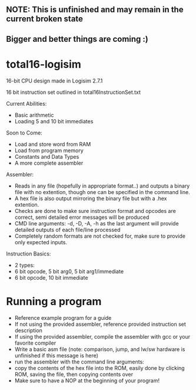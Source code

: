## NOTE: This is unfinished and may remain in the current broken state
## Bigger and better things are coming :)
# total16-logisim
16-bit CPU design made in Logisim 2.7.1

16 bit instruction set outlined in total16InstructionSet.txt

Current Abilities:
  - Basic arithmetic
  - Loading 5 and 10 bit immediates
  
Soon to Come:
  - Load and store word from RAM
  - Load from program memory
  - Constants and Data Types
  - A more complete assembler
  
Assembler:
  - Reads in any file (hopefully in appropriate format..) and outputs a binary file with no extention,
  though one can be specified in the command line. 
  - A hex file is also output mirroring the binary file but with a .hex extention.
  - Checks are done to make sure instruction format and opcodes are correct, semi detailed error messages will be produced
  - CMD line arguments: -d, -D, -A, -h as the last argument will provide detailed outputs of each file/line processed
  - Completely random formats are not checked for, make sure to provide only expected inputs.
  
  Instruction Basics:
  - 2 types:
  - 6 bit opcode, 5 bit arg0, 5 bit arg1/immediate
  - 6 bit opcode, 10 bit immediate
  
  # Running a program
  - Reference example program for a guide
  - If not using the provided assembler, reference provided instruction set description
  - If using the provided assembler, compile the assembler with gcc or your favorite compiler
  - Write a basic asm file (note: comparison, jump, and lw/sw hardware is unfinished if this message is here)
  - run the assembler with the command line arguments: <source file path> <destination file path> <optional arguments>
  - copy the contents of the hex file into the ROM, easily done by clicking ROM, saving the file, then copying contents over
  - Make sure to have a NOP at the beginning of your program!
  

